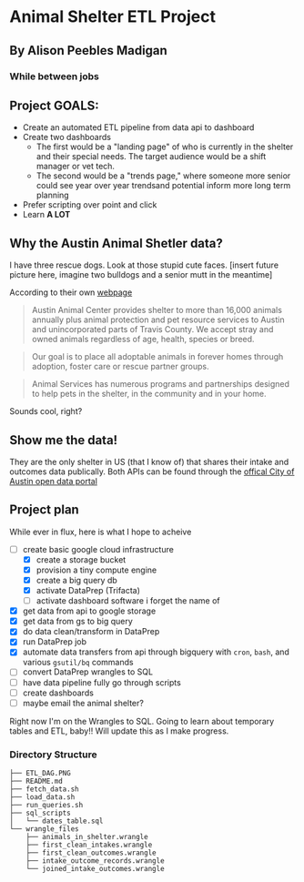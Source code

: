 # Animal Shelter ETL Project
## By Alison Peebles Madigan
### While between jobs

## Project GOALS:
- Create an automated ETL pipeline from data api to dashboard
- Create two dashboards
  - The first would be a "landing page" of who is currently in the shelter and their special needs. The target audience would be a shift manager or vet tech.
  - The second would be a "trends page," where someone more senior could see year over year trendsand potential inform more long term planning 
- Prefer scripting over point and click
- Learn **A LOT**

## Why the Austin Animal Shetler data?
I have three rescue dogs. Look at those stupid cute faces. 
[insert future picture here, imagine two bulldogs and a senior mutt in the meantime]

According to their own [webpage](https://www.austintexas.gov/department/about-austin-animal-center)

>Austin Animal Center provides shelter to more than 16,000 animals annually plus animal protection and pet resource services to Austin and unincorporated parts of Travis County. We accept stray and owned animals regardless of age, health, species or breed.

>Our goal is to place all adoptable animals in forever homes through adoption, foster care or rescue partner groups.

> Animal Services has numerous programs and partnerships designed to help pets in the shelter, in the community and in your home.

Sounds cool, right?

## Show me the data!
They are the only shelter in US (that I know of) that shares their intake and outcomes data publically. Both APIs can be found through the [offical City of Austin open data portal](https://data.austintexas.gov/browse?q=austin%20animal%20center&sortBy=relevance&utf8=%E2%9C%93)

## Project plan
While ever in flux, here is what I hope to acheive
 - [ ] create basic google cloud infrastructure
   - [X] create a storage bucket
   - [X] provision a tiny compute engine
   - [X] create a big query db
   - [X] activate DataPrep (Trifacta)
   - [ ] activate dashboard software i forget the name of
 - [X] get data from api to google storage 
 - [X] get data from gs to big query 
 - [X] do data clean/transform in DataPrep
 - [X] run DataPrep job
 - [X] automate data transfers from api through bigquery with `cron`, `bash`, and various `gsutil/bq` commands
 - [ ] convert DataPrep wrangles to SQL
 - [ ] have data pipeline fully go through scripts
 - [ ] create dashboards
 - [ ] maybe email the animal shelter? 

Right now I'm on the Wrangles to SQL. Going to learn about temporary tables and ETL, baby!!
Will update this as I make progress.


### Directory Structure
```
├── ETL_DAG.PNG
├── README.md
├── fetch_data.sh
├── load_data.sh
├── run_queries.sh
├── sql_scripts
│   └── dates_table.sql
└── wrangle_files
    ├── animals_in_shelter.wrangle
    ├── first_clean_intakes.wrangle
    ├── first_clean_outcomes.wrangle
    ├── intake_outcome_records.wrangle
    └── joined_intake_outcomes.wrangle
```
    
